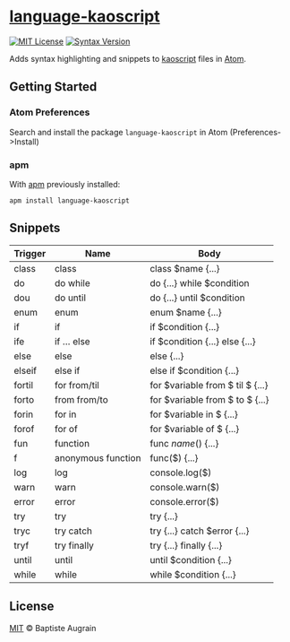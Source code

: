 [language-kaoscript](https://atom.io/packages/language-kaoscript)
=================================================================

[![MIT License](https://img.shields.io/badge/license-MIT-blue.svg?style=flat)](./LICENSE)
[![Syntax Version](https://img.shields.io/badge/syntax-v0.2%20/%20oudated-critical.svg?style=flat)](https://github.com/kaoscript/kaoscript)

Adds syntax highlighting and snippets to [kaoscript](https://github.com/kaoscript/kaoscript) files in [Atom](http://atom.io/).

Getting Started
---------------

### Atom Preferences

Search and install the package `language-kaoscript` in Atom (Preferences->Install)

### apm

With [apm](https://github.com/atom/apm) previously installed:

	apm install language-kaoscript

Snippets
--------

| Trigger       | Name                     | Body                             |
| ------------- | ------------------------ | -------------------------------- |
| class         | class                    | class $name {...}                |
| do            | do while                 | do {...} while $condition        |
| dou           | do until                 | do {...} until $condition        |
| enum          | enum                     | enum $name {...}                 |
| if            | if                       | if $condition {...}              |
| ife           | if … else                | if $condition {...} else {...}   |
| else          | else                     | else {...}                       |
| elseif        | else if                  | else if $condition {...}         |
| fortil        | for from/til             | for $variable from $ til $ {...} |
| forto         | from from/to             | for $variable from $ to $ {...}  |
| forin         | for in                   | for $variable in $ {...}         |
| forof         | for of                   | for $variable of $ {...}         |
| fun           | function                 | func $name($) {...}              |
| f             | anonymous function       | func($) {...}                    |
| log           | log                      | console.log($)                   |
| warn          | warn                     | console.warn($)                  |
| error         | error                    | console.error($)                 |
| try           | try                      | try {...}                        |
| tryc          | try catch                | try {...} catch $error {...}     |
| tryf          | try finally              | try {...} finally {...}          |
| until         | until                    | until $condition {...}           |
| while         | while                    | while $condition {...}           |

License
-------

[MIT](http://www.opensource.org/licenses/mit-license.php) &copy; Baptiste Augrain